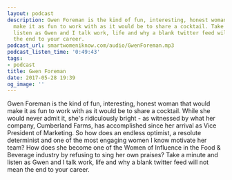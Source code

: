 ```yaml
---
layout: podcast
description: Gwen Foreman is the kind of fun, interesting, honest woman that would
  make it as fun to work with as it would be to share a cocktail. Take a minute and
  listen as Gwen and I talk work, life and why a blank twitter feed will not mean
  the end to your career.
podcast_url: smartwomeniknow.com/audio/GwenForeman.mp3
podcast_listen_time: '0:49:43'
tags:
- podcast
title: Gwen Foreman
date: 2017-05-28 19:39
og_image: ''
---
```



Gwen Foreman is the kind of fun, interesting, honest woman that would make it as fun to work with as it would be to share a cocktail. While she would never admit it, she's ridiculously bright - as witnessed by what her company, Cumberland Farms, has accomplished since her arrival as Vice President of Marketing. So how does an endless optimist, a resolute determinist and one of the most engaging women I know motivate her team? How does she become one of the Women of Influence in the Food & Beverage industry by refusing to sing her own praises? Take a minute and listen as Gwen and I talk work, life and why a blank twitter feed will not mean the end to your career.